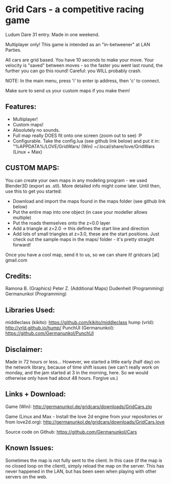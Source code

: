 
Grid Cars - a competitive racing game
============================================

Ludum Dare 31 entry. Made in one weekend.

Multiplayer only! This game is intended as an "in-betweener" at LAN Parties.

All cars are grid based. You have 10 seconds to make your move. Your velocity is "saved" between moves -
so the faster you went last round, the further you can go this round!
Careful: you WILL probably crash.

NOTE: In the main menu, press 'i' to enter ip address, then 'c' to connect.

Make sure to send us your custom maps if you make them!

Features:
---------------------
- Multiplayer!
- Custom maps!
- Absolutely no sounds.
- Full map really DOES fit onto one screen (zoom out to see) :P
- Configurable. Take the config.lua (see github link below) and put it in:
"%APPDATA%/LOVE/GridWars/ (Win)
~/.local/share/love/GridWars (Linux + Max)

CUSTOM MAPS:
----------------------
You can create your own maps in any modeling program - we used Blender3D (export as .stl). More detailed info might come later. Until then, use this to get you started:
- Download and import the maps found in the maps folder (see github link below)
- Put the entire map into one object (in case your modeller allows multiple)
- Put the roads themselves onto the z=0.0 layer
- Add a triangle at z=2.0 -> this defines the start line and direction
- Add lots of small triangles at z=3.0, these are the start positions.
Just check out the sample maps in the maps/ folder - it's pretty straight forward!

Once you have a cool map, send it to us, so we can share it!
gridcars [at] gmail.com

Credits:
----------------------
Ramona B. (Graphics)
Peter Z. (Additional Maps)
Dudenheit (Programming)
Germanunkol (Programming)

Libraries Used:
----------------------
middleclass (kikito): https://github.com/kikito/middleclass
hump (vrld): http://vrld.github.io/hump/
PunchUI (Germanunkol): https://github.com/Germanunkol/PunchUI

Disclaimer:
----------------------
Made in 72 hours or less...
However, we started a little early (half day) on the network library, because of time shift issues (we can't really work on monday, and the jam started at 3 in the morning, here. So we would otherwise only have had about 48 hours. Forgive us.)

Links + Download:
----------------------
Game (Win): 
http://germanunkol.de/gridcars/downloads/GridCars.zip

Game (Linux and Max - Install the love 2d engine from your repositories or from love2d.org):
http://germanunkol.de/gridcars/downloads/GridCars.love

Source code on Github: 
https://github.com/Germanunkol/Cars

Known Issues:
----------------------
Sometimes the map is not fully sent to the client. In this case (if the map is no closed loop on the client), simply reload the map on the server. This has never happened in the LAN, but has been seen when playing with other servers on the web.
